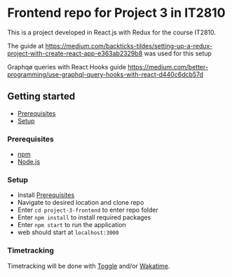 # Frontend repo for Project 3 in IT2810

This is a project developed in React.js with Redux for the course IT2810.

The guide at https://medium.com/backticks-tildes/setting-up-a-redux-project-with-create-react-app-e363ab2329b8 was used for this setup

Graphqø queries with React Hooks guide https://medium.com/better-programming/use-graphql-query-hooks-with-react-d440c6dcb57d

## Getting started
- [Prerequisites](#prerequisites)
- [Setup](#setup)

### Prerequisites
- [npm](https://www.npmjs.com/)
- [Node.js](https://nodejs.org/)

### Setup
- Install [Prerequisites](#prerequisites)
- Navigate to desired location and clone repo
- Enter `cd project-3-frontend` to enter repo folder
- Enter `npm install` to install required packages
- Enter `npm start` to run the application
- web should start at `localhost:3000`

### Timetracking
Timetracking will be done with [Toggle](https://https://toggl.com/) and/or [Wakatime](https://wakatime.com). 